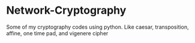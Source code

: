 # Network-Cryptography
Some of my cryptography codes using python. Like caesar, transposition, affine, one time pad, and vigenere cipher
